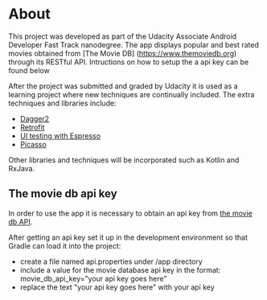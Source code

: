 # About
This project was developed as part of the Udacity Associate Android Developer Fast Track nanodegree. The app displays popular and best rated movies obtained from [The Movie DB] (https://www.themoviedb.org) through its RESTful API. Intructions on how to setup the a api key can be found below

After the project was submitted and graded by Udacity it is used as a learning project where new techniques are continually included. The extra techniques and libraries include:
- [Dagger2](https://google.github.io/dagger/)
- [Retrofit](http://square.github.io/retrofit/)
- [UI testing with Espresso](https://developer.android.com/training/testing/ui-testing/espresso-testing.html)
- [Picasso](http://square.github.io/picasso/)

Other libraries and techniques will be incorporated such as Kotlin and RxJava. 

## The movie db api key
In order to use the app it is necessary to obtain an api key from [the movie db API](https://www.themoviedb.org/documentation/api).

After getting an api key set it up in the development environment so that Gradle can load it into the project:
- create a file named api.properties under /app directory
- include a value for the movie database api key in the format: movie_db_api_key="your api key goes here"
- replace the text "your api key goes here" with your api key

